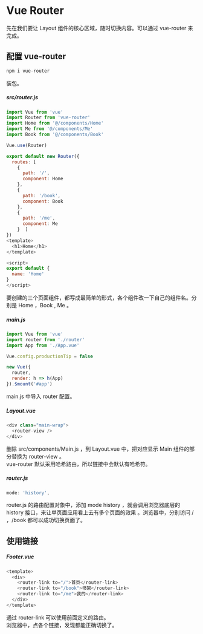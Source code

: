 # Vue Router

先在我们要让 Layout 组件的核心区域，随时切换内容。可以通过 vue-router 来完成。

## 配置 vue-router

```js
npm i vue-router
```

装包。

##### src/router.js

```js
import Vue from 'vue'
import Router from 'vue-router'
import Home from '@/components/Home'
import Me from '@/components/Me'
import Book from '@/components/Book'

Vue.use(Router)

export default new Router({
  routes: [
    {
      path: '/',
      component: Home
    },
    {
      path: '/book',
      component: Book
    },
    {
      path: '/me',
      component: Me
    }  ]
})
<template>
  <h1>Home</h1>
</template>

<script>
export default {
  name: 'Home'
}
</script>
```

要创建的三个页面组件，都写成最简单的形式，各个组件改一下自己的组件名。分别是 Home ，Book , Me 。

##### main.js

```js
import Vue from 'vue'
import router from './router'
import App from './App.vue'

Vue.config.productionTip = false

new Vue({
  router,
  render: h => h(App)
}).$mount('#app')
```

main.js 中导入 router 配置。

##### Layout.vue

```js
<div class="main-wrap">
  <router-view />
</div>
```

删除 src/components/Main.js ，到 Layout.vue 中，把对应显示 Main 组件的部分替换为 router-view 。  
vue-router 默认采用哈希路由，所以链接中会默认有哈希符。

##### router.js

```js
mode: 'history',
```

router.js 的路由配置对象中，添加 mode history ，就会调用浏览器底层的 history 接口，来让单页面应用看上去有多个页面的效果 。浏览器中，分别访问 / ，/book 都可以成功切换页面了。

## 使用链接

##### Footer.vue

```js
<template>
  <div>
    <router-link to="/">首页</router-link>
    <router-link to="/book">书架</router-link>
    <router-link to="/me">我的</router-link>
  </div>
</template>
```

通过 router-link 可以使用前面定义的路由。  
浏览器中，点各个链接，发现都能正确切换了。

